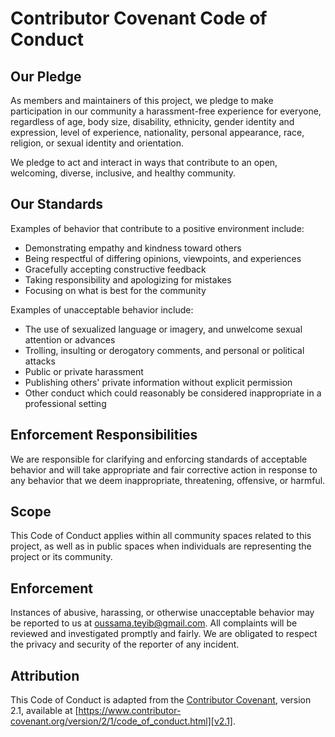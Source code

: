 # Contributor Covenant Code of Conduct

## Our Pledge

As members and maintainers of this project, we pledge to make participation in our community a harassment-free experience for everyone, regardless of age, body size, disability, ethnicity, gender identity and expression, level of experience, nationality, personal appearance, race, religion, or sexual identity and orientation.

We pledge to act and interact in ways that contribute to an open, welcoming, diverse, inclusive, and healthy community.

## Our Standards

Examples of behavior that contribute to a positive environment include:

- Demonstrating empathy and kindness toward others
- Being respectful of differing opinions, viewpoints, and experiences
- Gracefully accepting constructive feedback
- Taking responsibility and apologizing for mistakes
- Focusing on what is best for the community

Examples of unacceptable behavior include:

- The use of sexualized language or imagery, and unwelcome sexual attention or advances
- Trolling, insulting or derogatory comments, and personal or political attacks
- Public or private harassment
- Publishing others' private information without explicit permission
- Other conduct which could reasonably be considered inappropriate in a professional setting

## Enforcement Responsibilities

We are responsible for clarifying and enforcing standards of acceptable behavior and will take appropriate and fair corrective action in response to any behavior that we deem inappropriate, threatening, offensive, or harmful.

## Scope

This Code of Conduct applies within all community spaces related to this project, as well as in public spaces when individuals are representing the project or its community.

## Enforcement

Instances of abusive, harassing, or otherwise unacceptable behavior may be reported to us at oussama.teyib@gmail.com. All complaints will be reviewed and investigated promptly and fairly. We are obligated to respect the privacy and security of the reporter of any incident.

## Attribution

This Code of Conduct is adapted from the [Contributor Covenant][homepage], version 2.1, available at [https://www.contributor-covenant.org/version/2/1/code_of_conduct.html][v2.1].

[homepage]: https://www.contributor-covenant.org
[v2.1]: https://www.contributor-covenant.org/version/2/1/code_of_conduct.html
